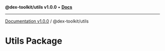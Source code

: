 **@dex-toolkit/utils v1.0.0** • [**Docs**](globals.md)

***

[Documentation v1.0.0](../../packages.md) / @dex-toolkit/utils

# Utils Package
